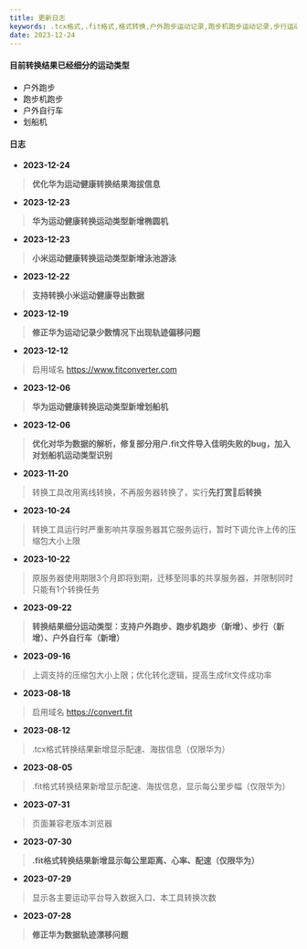 ```yaml
---
title: 更新日志
keywords: .tcx格式,.fit格式,格式转换,户外跑步运动记录,跑步机跑步运动记录,步行运动记录,户外自行车运动记录
date: 2023-12-24
---
```

#### 目前转换结果已经细分的运动类型
- 户外跑步
- 跑步机跑步
- 户外自行车
- 划船机

#### 日志

- **2023-12-24**
> **优化华为运动健康转换结果海拔信息**

- **2023-12-23**
> **华为运动健康转换运动类型新增椭圆机**

- **2023-12-23**
> **小米运动健康转换运动类型新增泳池游泳**

- **2023-12-22**
> **支持转换小米运动健康导出数据**

- **2023-12-19**
> **修正华为运动记录少数情况下出现轨迹偏移问题**

- **2023-12-12**
> 启用域名 https://www.fitconverter.com

- **2023-12-06**
> **华为运动健康转换运动类型新增划船机**

- **2023-12-06**
> **优化对华为数据的解析，修复部分用户.fit文件导入佳明失败的bug，加入对划船机运动类型识别**

- **2023-11-20**
> 转换工具改用离线转换，不再服务器转换了，实行**先打赏🍗后转换**

- **2023-10-24**
> 转换工具运行时严重影响共享服务器其它服务运行，暂时下调允许上传的压缩包大小上限

- **2023-10-22**
> 原服务器使用期限3个月即将到期，迁移至同事的共享服务器，并限制同时只能有1个转换任务

- **2023-09-22**
> **转换结果细分运动类型：支持户外跑步、跑步机跑步（新增）、步行（新增）、户外自行车（新增）**

- **2023-09-16**
> 上调支持的压缩包大小上限；优化转化逻辑，提高生成fit文件成功率

- **2023-08-18**
> 启用域名 https://convert.fit

- **2023-08-12**
> .tcx格式转换结果新增显示配速、海拔信息（仅限华为）

- **2023-08-05**
> .fit格式转换结果新增显示配速、海拔信息，显示每公里步幅（仅限华为）

- **2023-07-31**
> 页面兼容老版本浏览器

- **2023-07-30**
> **.fit格式转换结果新增显示每公里距离、心率、配速（仅限华为）**

- **2023-07-29**
> 显示各主要运动平台导入数据入口、本工具转换次数

- **2023-07-28**
> **修正华为数据轨迹漂移问题**
